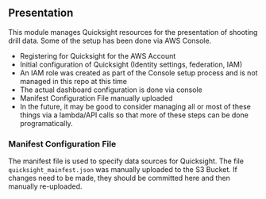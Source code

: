 ## Presentation

This module manages Quicksight resources for the presentation of shooting drill data. Some of the setup has been done via AWS Console.

* Registering for Quicksight for the AWS Account
* Initial configuration of Quicksight (Identity settings, federation, IAM)
* An IAM role was created as part of the Console setup process and is not managed in this repo at this time
* The actual dashboard configuration is done via console
* Manifest Configuration File manually uploaded
* In the future, it may be good to consider managing all or most of these things via a lambda/API calls so that more of these steps can be done programatically.


### Manifest Configuration File
The manifest file is used to specify data sources for Quicksight. The file `quicksight_mainfest.json` was manually uploaded to the S3 Bucket. If changes need to be made, they should be committed here and then manually re-uploaded.